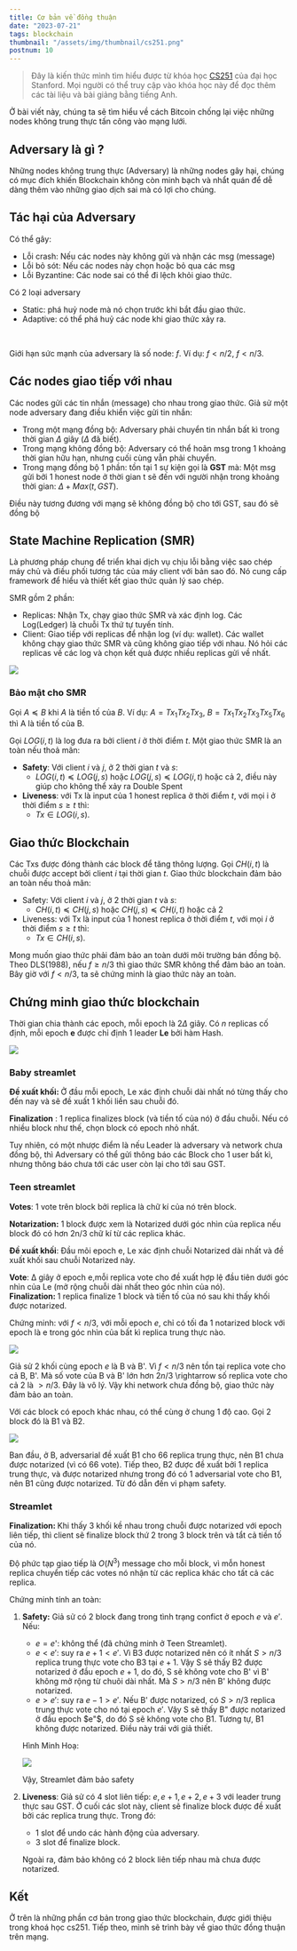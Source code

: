 ```yaml
---
title: Cơ bản về đồng thuận
date: "2023-07-21"
tags: blockchain
thumbnail: "/assets/img/thumbnail/cs251.png"
postnum: 10
---
```

> Đây là kiến thức mình tìm hiểu được từ khóa học [CS251](https://cs251.stanford.edu/syllabus.html) của đại học Stanford. Mọi người có thể truy cập vào khóa học này để đọc thêm các tài liệu và bài giảng bằng tiếng Anh.

Ở bài viết này, chúng ta sẽ tìm hiểu về cách Bitcoin chống lại việc những nodes không trung thực tấn công vào mạng lưới.

## Adversary là gì ?
Những nodes không trung thực (Adversary) là những nodes gây hại, chúng có mục đích khiến Blockchain không còn minh bạch và nhẩt quán để dễ dàng thêm vào những giao dịch sai mà có lợi cho chúng.

## Tác hại của Adversary

Có thể gây:

- Lỗi crash: Nếu các nodes này không gửi và nhận các msg (message)
- Lỗi bỏ sót: Nếu các nodes này chọn hoặc bỏ qua các msg
- Lỗi Byzantine: Các node sai có thể đi lệch khỏi giao thức.

Có 2 loại adversary

- Static: phá huỷ node mà nó chọn trước khi bắt đầu giao thức.
- Adaptive: có thể phá huỷ các node khi giao thức xảy ra.
<br>

Giới hạn sức mạnh của adversary là số node:  $f$.  Ví dụ: $f < n/2$, $f < n/3$.

## Các nodes giao tiếp với nhau

Các nodes gửi các tin nhắn (message) cho nhau trong giao thức. Giả sử một node adversary đang điều khiển việc gửi tin nhắn:

- Trong một mạng đồng bộ: Adversary phải chuyển tin nhắn bất kì trong thời gian $\Delta$ giây ($\Delta$ đã biết).
- Trong mạng không đồng bộ: Adversary có thể hoãn msg trong 1 khoảng thời gian hữu hạn, nhưng cuối cùng vẫn phải chuyển.
- Trong mạng đồng bộ 1 phần: tồn tại 1 sự kiện gọi là **GST** mà: Một msg gửi bởi 1 honest node ở thời gian t sẽ đến với người nhận trong khoảng thời gian:  $\Delta + Max(t, GST)$.

Điều này tương đương với mạng sẽ không đồng bộ cho tới GST, sau đó sẽ đồng bộ

## State Machine Replication (SMR)

Là phương pháp chung để triển khai dịch vụ chịu lỗi bằng việc sao chép máy chủ và điều phối tương tác của máy client với bản sao đó. Nó cung cấp framework để hiểu và thiết kết giao thức quản lý sao chép.

SMR gồm 2 phần:

- Replicas: Nhận Tx, chạy giao thức SMR và xác định log. Các Log(Ledger) là chuỗi Tx thứ tự tuyến tính.
- Client: Giao tiếp với replicas để nhận log (ví dụ: wallet).
Các wallet không chạy giao thức SMR và cũng không giao tiếp với nhau. Nó hỏi các replicas về các log và chọn kết quả được nhiều replicas gửi về nhất.

<a class="post-image" >
<img itemprop="image"  src="/assets/img/post_img/post10_1.PNG"/>
</a>

### Bảo mật cho SMR

Gọi $A ≼ B$ khi $A$ là tiền tố của $B$. Ví dụ: $A = Tx_1Tx_2Tx_3$, $B = Tx_1Tx_2Tx_3Tx_5Tx_6$ thì A là tiền tố của B.

Gọi $LOG(i, t)$ là log đưa ra bởi client $i$ ở thời điểm $t$. Một giao thức SMR là an toàn nếu thoả mãn:

- **Safety**: Với client $i$ và $j$, ở 2 thời gian $t$ và $s$:
	- $LOG(i, t) ≼ LOG(j, s)$ hoặc $LOG(j, s) ≼ LOG(i, t)$ hoặc cả 2, điều này giúp cho không thể xảy ra Double Spent
- **Liveness**: với Tx là input của 1 honest replica ở thời điểm $t$, với mọi i ở thời điểm $s ≥ t$ thì:
	- $Tx \in LOG(i, s)$.

## Giao thức Blockchain

Các Txs được đóng thành các block để tăng thông lượng. Gọi $CH(i, t)$ là chuỗi được accept bởi client $i$ tại thời gian $t$. Giao thức blockchain đảm bảo an toàn nếu thoả mãn:

- Safety: Với client $i$ và $j$, ở 2 thời gian $t$ và $s$:
	- $CH(i, t) ≼ CH(j, s)$ hoặc $CH(j, s) ≼ CH(i, t)$ hoặc cả 2
- Liveness: với Tx là input của 1 honest replica ở thời điểm $t$, với mọi $i$ ở thời điểm $s ≥ t$ thì:
	- $Tx \in CH(i, s)$.

Mong muốn giao thức phải đảm bảo an toàn dưới môi trường bán đồng bộ. Theo DLS(1988), nếu $f ≥ n/3$ thì giao thức SMR không thể đảm bảo an toàn. Bây giờ với $f < n/3$, ta sẽ chứng minh là giao thức này an toàn.

## Chứng minh giao thức blockchain

Thời gian chia thành các epoch, mỗi epoch là $2\Delta$ giây. Có $n$ replicas cố định, mỗi epoch **e** được chỉ định 1 leader **Le** bởi hàm Hash.

<a class="post-image" >
<img itemprop="image"  src="/assets/img/post_img/post10_2.png"/>
</a>

### Baby streamlet

<strong>Đề xuất khối: </strong> Ở đầu mỗi epoch, Le xác định chuỗi dài nhất nó từng thấy cho đến nay và sẽ đề xuất 1 khối liền sau chuỗi đó. 

**Finalization** : 1 replica finalizes block (và tiền tố của nó) ở đầu chuỗi. Nếu có nhiều block như thế, chọn block có epoch nhỏ nhất.

Tuy nhiên, có một nhược điểm là nếu Leader là adversary và network chưa đồng bộ, thì Adversary có thể gửi thông báo các Block cho 1 user bất kì, nhưng thông báo chưa tới các user còn lại cho tới sau GST.

### Teen streamlet

**Votes**: 1 vote trên block bởi replica là chữ kí của nó trên block.

**Notarization:** 1 block được xem là Notarized dưới góc nhìn của replica nếu block đó có hơn 2n/3 chữ kí từ các replica khác.

**Đề xuất khối**:  Đầu mõi epoch e, Le xác định chuỗi Notarized dài nhất và đề xuất khối sau chuỗi Notarized này.

**Vote**: ∆ giây ở epoch e,mỗi replica vote cho đề xuất hợp lệ đầu tiên dưới góc nhìn của Le (mở rộng chuỗi dài nhất theo góc nhìn của nó).<br>
<strong>Finalization: </strong>  1 replica finalize 1 block và tiền tố của nó sau khi thấy khối được notarized.

Chứng minh: với $f < n/3$, với mỗi epoch $e$, chỉ có tối đa 1 notarized block với epoch là e trong góc nhìn của bất kì replica trung thực nào.

<a class="post-image" >
<img itemprop="image"  src="/assets/img/post_img/post10_3.PNG"/>
</a>

Giả sử 2 khối cùng epoch $e$ là B và B'. Vì $f < n/3$ nên tồn tại replica vote cho cả B, B'. Mà số vote của B và B' lớn hơn $2n/3$ \rightarrow số replica vote cho cả 2 là $> n/3$. Đây là vô lý. Vậy khi network chưa đồng bộ, giao thức này đảm bảo an toàn.

Với các block có epoch khác nhau, có thể cùng ở chung 1 độ cao. Gọi 2 block đó là B1 và B2. 

<a class="post-image" >
<img itemprop="image"  src="/assets/img/post_img/post10_4.PNG"/>
</a>

Ban đầu, ở B, adversarial đề xuất B1 cho 66 replica trung thực, nên B1 chưa được notarized (vì có 66 vote). Tiếp theo, B2 được đề xuất bởi 1 replica trung thực, và được notarized nhưng trong đó có 1 adversarial vote cho B1, nên B1 cũng được notarized. Từ đó dẫn đến vi phạm safety.

### Streamlet

<strong>Finalization: </strong> Khi thấy 3 khối kề nhau trong chuỗi được notarized với epoch liên tiếp, thì client sẽ finalize block thứ 2 trong 3 block trên và tẩt cả tiền tố của nó.

Độ phức tạp giao tiếp là $O(N^3)$ message cho mỗi block, vì mỗn honest replica chuyển tiếp các votes nó nhận từ các replica khác cho tất cả các replica.

Chứng minh tính an toàn:<br>
1. **Safety:** Giả sử có 2 block đang trong tình trạng confict ở epoch $e$ và $e'$. Nếu:
	- $e = e$': không thể (đã chứng minh ở Teen Streamlet).
	- $e < e'$: suy ra $e+1 < e'$. Vì B3 được notarized nên có ít nhất $S > n/3$ replica trung thực vote cho B3 tại $e+1$. Vậy S sẽ thấy B2 được notarized ở đầu epoch $e+1$, do đó, S sẽ không vote cho B' vì B' không mở rộng từ chuõi dài nhất. Mà $S > n/3$ nên B' không được notarized. 
	- $e > e'$: suy ra $e-1 > e'$. Nếu B' được notarized, có $S > n/3$ replica trung thực vote cho nó tại epoch $e'$. Vậy S sẽ thấy B" được notarized ở đầu epoch $e"$, do đó S sẽ không vote cho B1. Tương tự, B1 không được notarized. Điều này trái với giả thiết.
	
	Hình Minh Hoạ: 

	<a class="post-image" >
	<img itemprop="image"  src="/assets/img/post_img/post10_5.PNG"/>
	</a>
		
    Vậy, Streamlet đảm bảo safety<br>

2. **Liveness**: Giả sử có 4 slot liên tiếp: $e, e + 1, e + 2, e + 3$ với leader trung thực sau GST. Ở cuối các slot này, client sẽ finalize block được đề xuất bởi các replica trung thực. Trong đó:
	- 1 slot để undo các hành động của adversary. 
	- 3 slot để finalize block.
	
	Ngoài ra, đảm bảo không có 2 block liên tiếp nhau mà chưa được notarized.

## Kết 

Ở trên là những phần cơ bản trong giao thức blockchain, được giới thiệu trong khoá học cs251. Tiếp theo, mình sẽ trình bày về giao thức đồng thuận trên mạng.